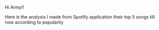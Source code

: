 Hi Army!!

Here is the analysis I made from Spotify application their top 5 songs till now according to popularity 
